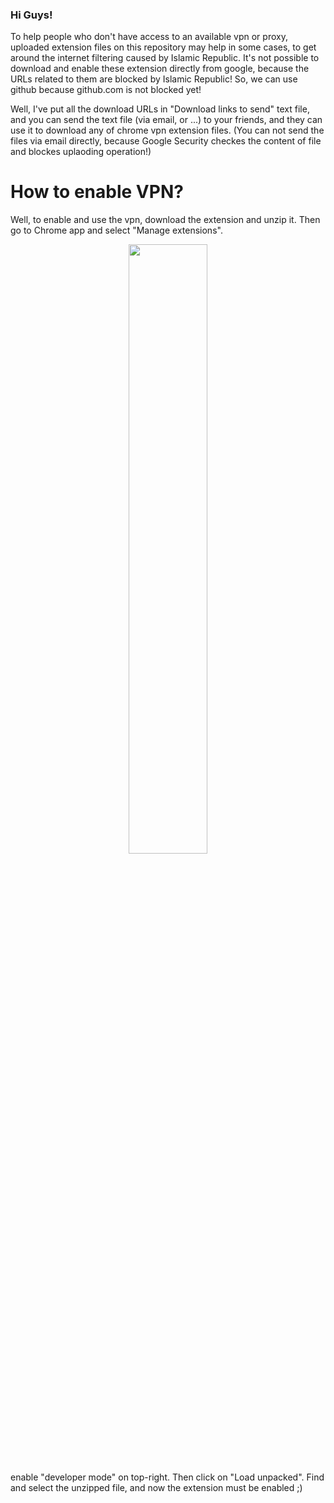 
<h3>
Hi Guys!
</h3>
To help people who don't have access to an available vpn or proxy, uploaded extension files on this repository may help in some cases,
to get around the internet filtering caused by Islamic Republic.
It's not possible to download and enable these extension directly from google, because the URLs related to them are blocked by Islamic Republic!
So, we can use github because github.com is not blocked yet!

Well, I've put all the download URLs in "Download links to send" text file,
and you can send the text file (via email, or ...) to your friends, and they can use it to download any of chrome vpn extension files.
(You can not send the files via email directly, because Google Security checkes the content of file and blockes uplaoding operation!)

# How to enable VPN?
Well, to enable and use the vpn, download the extension and unzip it. Then go to Chrome app and select "Manage extensions".

<p align='center'>
  <img src="https://github.com/AliirezaMohammadii/VPN-Extensions-for-Chrome/blob/main/images/select%20Manage%20extensions.png" width='50%' height='50%' />
</p>

enable "developer mode" on top-right. Then click on "Load unpacked". Find and select the unzipped file, and now the extension must be enabled ;)
